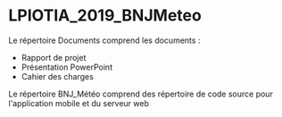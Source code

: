 # LPIOTIA_2019_BNJMeteo

Le répertoire Documents comprend les documents :
- Rapport de projet
- Présentation PowerPoint
- Cahier des charges

Le répertoire BNJ_Météo comprend des répertoire de code source pour l'application mobile et du serveur web
